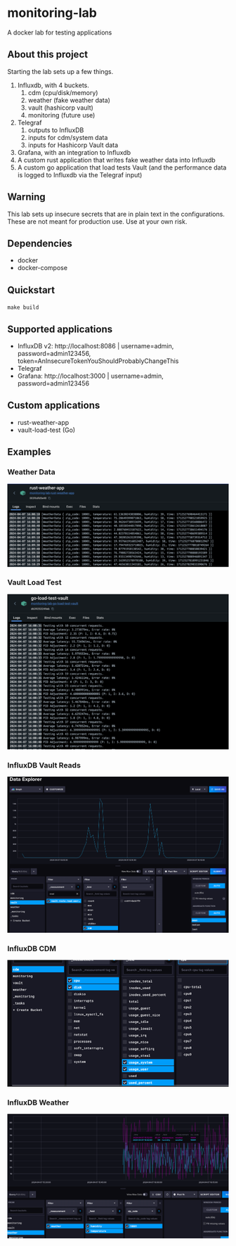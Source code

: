 # monitoring-lab

A docker lab for testing applications

## About this project

Starting the lab sets up a few things.

1. Influxdb, with 4 buckets.
    1. cdm (cpu/disk/memory)
    2. weather (fake weather data)
    3. vault (hashicorp vault)
    4. monitoring (future use)
2. Telegraf
    1. outputs to InfluxDB
    2. inputs for cdm/system data
    3. inputs for Hashicorp Vault data
3. Grafana, with an integration to Influxdb
4. A custom rust application that writes fake weather data into Influxdb
5. A custom go application that load tests Vault (and the performance data is logged to Influxdb via the Telegraf input)

## Warning

This lab sets up insecure secrets that are in plain text in the configurations.  These are not meant for production use.  Use at your own risk.

## Dependencies

- docker
- docker-compose

## Quickstart

`make build`

## Supported applications

- InfluxDB v2: http://localhost:8086 | username=admin, password=admin123456, token=AnInsecureTokenYouShouldProbablyChangeThis
- Telegraf
- Grafana: http://localhost:3000 | username=admin, password=admin123456

## Custom applications

- rust-weather-app
- vault-load-test (Go)

## Examples

### Weather Data
![Weather Data](images/weather.png)

### Vault Load Test
![Vault Load Test](images/vault-load-test.png)

### InfluxDB Vault Reads
![InfluxDB Vault Reads](images/influxdb-vault-reads.png)

### InfluxDB CDM
![CDM Data](images/influxdb-cdm.png)

### InfluxDB Weather
![Weather Data](images/influxdb-weather.png)

